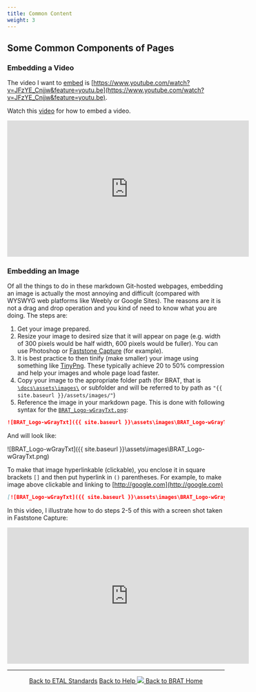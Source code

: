 ```yaml
---
title: Common Content
weight: 3
---
```


## Some Common Components of Pages
### Embedding a Video

The video I want to [embed](http://riverscapes.northarrowresearch.com/Technical_Reference/jekyll_toolbox.html#youtube-videos) is [https://www.youtube.com/watch?v=JFzYE_Cnjjw&feature=youtu.be](https://www.youtube.com/watch?v=JFzYE_Cnjjw&feature=youtu.be). 

Watch this [video](https://youtu.be/4UKe5BkzJEY) for how to embed a video.

<iframe width="560" height="315" src="https://www.youtube.com/embed/4UKe5BkzJEY" frameborder="0" allow="autoplay; encrypted-media" allowfullscreen></iframe>



### Embedding an Image
Of all the things to do in these markdown Git-hosted webpages, embedding an image is actually the most annoying and difficult (compared with WYSWYG web platforms like Weebly or Google Sites).  The reasons are it is not a drag and drop operation and you kind of need to know what you are doing. The steps are:
1. Get your image prepared.
2. Resize your image to desired size that it will appear on page (e.g. width of 300 pixels would be half width, 600 pixels would be fuller). You can use Photoshop or [Faststone Capture](http://www.faststone.org/FSCaptureDetail.htm) (for example).
3. It is best practice to then tinify (make smaller) your image using something like [TinyPng](https://tinypng.com/). These typically achieve 20 to 50% compression and help your images and whole page load faster.
4. Copy your image to the appropriate folder path (for BRAT, that is [`\docs\assets\images\`](https://github.com/Riverscapes/pyBRAT/tree/master/docs/assets/images) or subfolder and will be referred to by path as `"{{ site.baseurl }}/assets/images/"`)
5. Reference the image in your markdown page. This is done with following syntax for the [`BRAT_Logo-wGrayTxt.png`](https://github.com/Riverscapes/pyBRAT/blob/master/docs/assets/images/BRAT_Logo-wGrayTxt.png):

``` markdown
![BRAT_Logo-wGrayTxt]({{ site.baseurl }}\assets\images\BRAT_Logo-wGrayTxt.png)
```

And will look like:

![BRAT_Logo-wGrayTxt]({{ site.baseurl }}\assets\images\BRAT_Logo-wGrayTxt.png)

To make that image hyperlinkable (clickable), you enclose it in square brackets `[]` and then put hyperlink in `()` parentheses.  For example, to make image above clickable and linking to  [http://google.com](http://google.com)

``` markdown
[![BRAT_Logo-wGrayTxt]({{ site.baseurl }}\assets\images\BRAT_Logo-wGrayTxt.png)](http://google.com)
```
In this video, I illustrate how to do steps 2-5 of this with a screen shot taken in Faststone Capture:

<iframe width="560" height="315" src="https://www.youtube.com/embed/CucZ7tU0Amo" frameborder="0" allow="autoplay; encrypted-media" allowfullscreen></iframe>



------
<div align="center">
	<a class="hollow button" href="{{ site.baseurl }}/Documentation/Standards"><i class = "fa fa-check-square-o"></i> Back to ETAL Standards</a>
	<a class="hollow button" href="{{ site.baseurl }}/Documentation"><i class="fa fa-info-circle"></i> Back to Help </a>
	<a class="hollow button" href="{{ site.baseurl }}/"><img src="{{ site.baseurl }}/assets/images/favicons/favicon-16x16.png">  Back to BRAT Home </a>  
</div>
